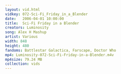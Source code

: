 ```yaml
---
layout: vid.html
vidkey: 072-Sci-Fi_Friday_in_a_Blender
date:   2006-04-01 10:00:00
title:  Sci-Fi Friday in a Blender
creators: Luminosity
song: Alex H Mashup
artist: Various
width: 848
height: 480
fandoms: Battlestar Galactica, Farscape, Doctor Who
mp4: Luminosity-072-Sci-Fi-Friday-in-a-Blender.m4v
mp4size: 79.24 MB
collection: vids
---
```


  <div>
  
  </div>
  